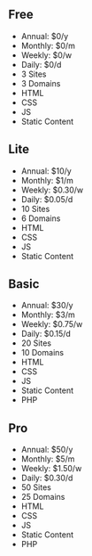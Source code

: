 ## Free ##

+ Annual: $0/y
+ Monthly: $0/m
+ Weekly: $0/w
+ Daily: $0/d
+ 3 Sites
+ 3 Domains
+ HTML
+ CSS
+ JS
+ Static Content

## Lite ##

+ Annual: $10/y
+ Monthly: $1/m
+ Weekly: $0.30/w
+ Daily: $0.05/d
+ 10 Sites
+ 6 Domains
+ HTML
+ CSS
+ JS
+ Static Content

## Basic ##

+ Annual: $30/y
+ Monthly: $3/m
+ Weekly: $0.75/w
+ Daily: $0.15/d
+ 20 Sites
+ 10 Domains
+ HTML
+ CSS
+ JS
+ Static Content
+ PHP

## Pro ##

+ Annual: $50/y
+ Monthly: $5/m
+ Weekly: $1.50/w
+ Daily: $0.30/d
+ 50 Sites
+ 25 Domains
+ HTML
+ CSS
+ JS
+ Static Content
+ PHP



